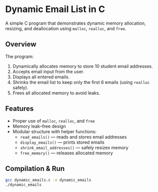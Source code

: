 # Dynamic Email List in C

A simple C program that demonstrates dynamic memory allocation, resizing, and deallocation using `malloc`, `realloc`, and `free`.

## Overview

The program:

1. Dynamically allocates memory to store 10 student email addresses.
2. Accepts email input from the user.
3. Displays all entered emails.
4. Shrinks the email list to keep only the first 6 emails (using `realloc` safely).
5. Frees all allocated memory to avoid leaks.

## Features

- Proper use of `malloc`, `realloc`, and `free`
- Memory leak–free design
- Modular structure with helper functions:
  - `read_emails()` — reads and stores email addresses
  - `display_emails()` — prints stored emails
  - `shrink_email_addresses()` — safely resizes memory
  - `free_memory()` — releases allocated memory

## Compilation & Run

```bash
gcc dynamic_emails.c -o dynamic_emails
./dynamic_emails
